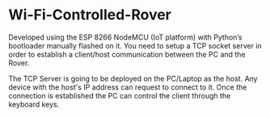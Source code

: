 # Wi-Fi-Controlled-Rover
Developed using the ESP 8266 NodeMCU (IoT platform) with Python’s bootloader manually flashed on it. 
You need to setup a TCP socket server in order to establish a client/host communication between the PC and the Rover.

The TCP Server is going to be deployed on the PC/Laptop as the host.
Any device with the host's IP address can request to connect to it. Once the connection is established the PC can control the client through the keyboard keys.
